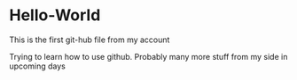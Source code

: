 # Hello-World
This is the first git-hub file from my account

Trying to learn how to use github. Probably many more stuff from my side in upcoming days
